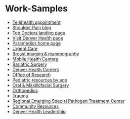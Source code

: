 # Work-Samples
<ul>
  <li><a href="https://www.denverhealth.org/patients-visitors/telehealth-appointments"> Telehealth appointment</a></li>
  <li><a href="https://www.denverhealth.org/blog/2024/05/the-most-common-cause-of-shoulder-pain">Shoulder Pain blog</a></li>
  <li><a href="https://www.denverhealth.org/5280">Top Doctors landing page</a></li>
  <li><a href="https://www.denverhealth.org/visit-denver-health">Visit Denver Health page</a></li>
  <li><a href="https://www.denverhealth.org/paramedics">Paramedics home page</a></li>
  <li><a href="https://www.denverhealth.org/services/emergency-medicine/urgent-care">Urgent Care</a></li>
  <li><a href="https://www.denverhealth.org/services/radiology/breast-imaging">Breast imaging & mammography</a></li>
  <li><a href="https://www.denverhealth.org/services/mobile-health-centers">Mobile Health Centers</a></li>
  <li><a href="https://www.denverhealth.org/services/surgery/bariatric">Bariatric Surgery</a></li>
  <li><a href="https://www.denverhealth.org/for-professionals/careers">Denver Health Careers</a></li>
  <li><a href="https://www.denverhealth.org/office-of-research">Office of Research</a></li>
  <li><a href="https://www.denverhealth.org/services/pediatrics/advice-for-parents/advice-for-parents-by-age">Pediatric resources by age</a></li>
  <li><a href="https://www.denverhealth.org/services/surgery/oral-and-maxillofacial-surgery">Oral & Maxillofacial Surgery</a></li>
  <li><a href="https://www.denverhealth.org/services/orthopedics">Orthopedics</a></li>
  <li><a href="https://www.denverhealth.org/services/trauma">Trauma</a></li>
  <li><a href="https://www.denverhealth.org/services/regional-emerging-special-pathogen-treatment-center">Regional Emerging Special Pathogen Treatment Center</a></li>
  <li><a href="https://www.denverhealth.org/patients-visitors/community-resources">Community Resources</a></li>
  <li><a href="https://www.denverhealth.org/about-denver-health/leadership">Denver Health Leadership</li>
</ul>
